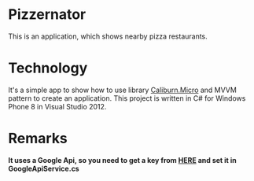# Pizzernator
This is an application, which shows nearby pizza restaurants.

# Technology
It's a simple app to show how to use library [Caliburn.Micro](https://github.com/Caliburn-Micro/Caliburn.Micro) and MVVM pattern to create an application.
This project is written in C# for Windows Phone 8 in Visual Studio 2012.

# Remarks
**It uses a Google Api, so you need to get a key from [HERE](https://developers.google.com/places/documentation/index#Introduction) and set it in GoogleApiService.cs**